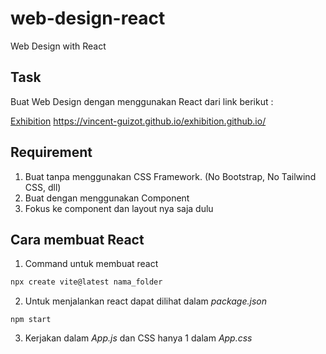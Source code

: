 # web-design-react

Web Design with React

## Task

Buat Web Design dengan menggunakan React dari link berikut :

[Exhibition]()
https://vincent-guizot.github.io/exhibition.github.io/

## Requirement

1. Buat tanpa menggunakan CSS Framework. (No Bootstrap, No Tailwind CSS, dll)
2. Buat dengan menggunakan Component
3. Fokus ke component dan layout nya saja dulu

## Cara membuat React

1. Command untuk membuat react

```js
npx create vite@latest nama_folder
```

2. Untuk menjalankan react dapat dilihat dalam _package.json_

```
npm start
```

3. Kerjakan dalam _App.js_ dan CSS hanya 1 dalam _App.css_
